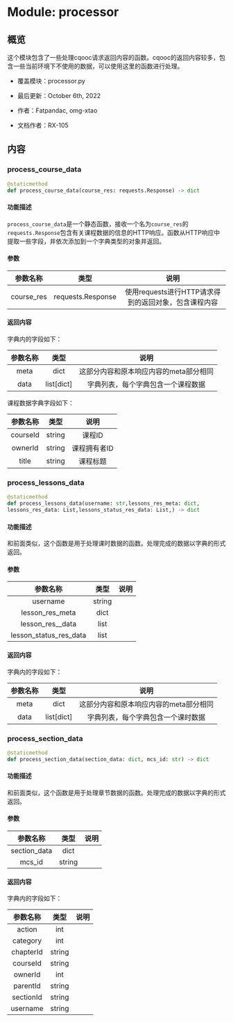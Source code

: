 # Module: processor

## 概览

这个模块包含了一些处理cqooc请求返回内容的函数。cqooc的返回内容较多，包含一些当前环境下不使用的数据，可以使用这里的函数进行处理。

 - 覆盖模块：processor.py

 - 最后更新：October 6th, 2022

 - 作者：Fatpandac, omg-xtao

 - 文档作者：RX-105

## 内容

### process_course_data

```py
@staticmethod
def process_course_data(course_res: requests.Response) -> dict
```

#### 功能描述

`process_course_data`是一个静态函数，接收一个名为`course_res`的`requests.Response`包含有关课程数据的信息的HTTP响应。函数从HTTP响应中提取一些字段，并依次添加到一个字典类型的对象并返回。

#### 参数

|参数名称|类型|说明|
| :-: | :-: | :-: |
|course_res|requests.Response|使用requests进行HTTP请求得到的返回对象，包含课程内容|

#### 返回内容

字典内的字段如下：

|参数名称|类型|说明|
| :-: | :-: | :-: |
|meta|dict|这部分内容和原本响应内容的meta部分相同|
|data|list[dict]|字典列表，每个字典包含一个课程数据|

课程数据字典字段如下：

|参数名称|类型|说明|
| :-: | :-: | :-: |
|courseId|string|课程ID|
|ownerId|string|课程拥有者ID|
|title|string|课程标题|

### process_lessons_data

```py
@staticmethod
def process_lessons_data(username: str,lessons_res_meta: dict,
lessons_res_data: List,lessons_status_res_data: List,) -> dict
```

#### 功能描述

和前面类似，这个函数是用于处理课时数据的函数。处理完成的数据以字典的形式返回。

#### 参数

|参数名称|类型|说明|
| :-: | :-: | :-: |
|username|string||
|lesson_res_meta|dict||
|lesson_res__data|list||
|lesson_status_res_data|list||

#### 返回内容

字典内的字段如下：

|参数名称|类型|说明|
| :-: | :-: | :-: |
|meta|dict|这部分内容和原本响应内容的meta部分相同|
|data|list[dict]|字典列表，每个字典包含一个课时数据|

### process_section_data

```py
@staticmethod
def process_section_data(section_data: dict, mcs_id: str) -> dict
```

#### 功能描述

和前面类似，这个函数是用于处理章节数据的函数。处理完成的数据以字典的形式返回。

#### 参数

|参数名称|类型|说明|
| :-: | :-: | :-: |
|section_data|dict||
|mcs_id|string||

#### 返回内容

字典内的字段如下：

|参数名称|类型|说明|
| :-: | :-: | :-: |
|action|int||
|category|int||
|chapterId|string||
|courseId|string||
|ownerId|int||
|parentId|string||
|sectionId|string||
|username|string||

